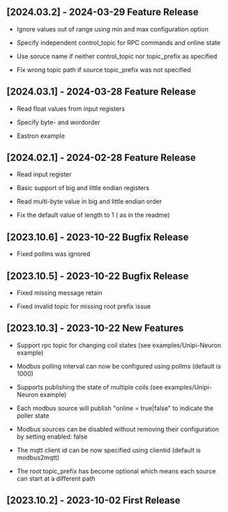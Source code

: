 
## [2024.03.2] - 2024-03-29 Feature Release

- Ignore values out of range using min and max configuration option

- Specify independent control_topic for RPC commands and online state

- Use soruce name if neither control_topic nor topic_prefix as specified

- Fix wrong topic path if source topic_prefix was not specified


## [2024.03.1] - 2024-03-28 Feature Release

- Read float values from input registers

- Specify byte- and wordorder

- Eastron example

## [2024.02.1] - 2024-02-28 Feature Release

- Read input register

- Basic support of big and little endian registers

- Read multi-byte value in big and little endian order

- Fix the default value of length to 1 ( as in the readme)


## [2023.10.6] - 2023-10-22 Bugfix Release

- Fixed pollms was ignored

## [2023.10.5] - 2023-10-22 Bugfix Release

- Fixed missing message retain

- Fixed invalid topic for missing root prefix issue


## [2023.10.3] - 2023-10-22 New Features

- Support rpc topic for changing coil states (see examples/Unipi-Neuron example)

- Modbus polling interval can now be configured using pollms (default is 1000)

- Supports publishing the state of multiple coils (see examples/Unipi-Neuron example)

- Each modbus source will publish "online = true|false" to indicate the poller state

- Modbus sources can be disabled without removing their configuration by setting enabled: false

- The mqtt client id can be now specified using clientid (default is modbus2mqtt)

- The root topic_prefix has become optional which means each source can start at a different path


## [2023.10.2] - 2023-10-02 First Release
